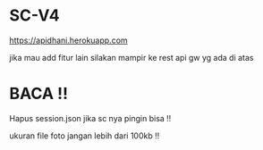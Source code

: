 # SC-V4
https://apidhani.herokuapp.com

jika mau add fitur lain silakan mampir ke
rest api gw yg ada di atas

# BACA !!
Hapus session.json
jika sc nya pingin bisa !!

ukuran file foto jangan lebih dari 100kb !! 
